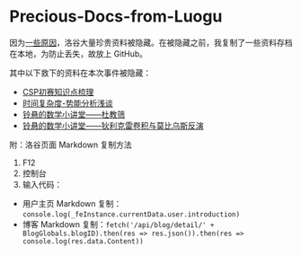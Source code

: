 # Precious-Docs-from-Luogu

因为[一些原因](https://www.luogu.com.cn/discuss/760399)，洛谷大量珍贵资料被隐藏。在被隐藏之前，我复制了一些资料存档在本地，为防止丢失，故放上 GitHub。

其中以下救下的资料在本次事件被隐藏：

- [CSP初赛知识点梳理](https://www.luogu.com.cn/blog/334586/csp-pre-knowledge)
- [时间复杂度-势能分析浅谈](https://www.luogu.com.cn/blog/Atalod/shi-jian-fu-za-du-shi-neng-fen-xi-qian-tan)
- [铃悬的数学小讲堂——杜教筛](https://www.luogu.com.cn/blog/lx-2003/dujiao-sieve)
- [铃悬的数学小讲堂——狄利克雷卷积与莫比乌斯反演](https://www.luogu.com.cn/blog/lx-2003/mobius-inversion)

附：洛谷页面 Markdown 复制方法

1. F12
2. 控制台
3. 输入代码：
- 用户主页 Markdown 复制：`console.log(_feInstance.currentData.user.introduction)`
- 博客 Markdown 复制：`fetch('/api/blog/detail/' + BlogGlobals.blogID).then(res => res.json()).then(res => console.log(res.data.Content))`